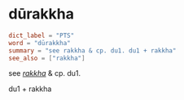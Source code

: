 # dūrakkha

``` toml
dict_label = "PTS"
word = "dūrakkha"
summary = "see rakkha & cp. du1. du1 + rakkha"
see_also = ["rakkha"]
```

see *[rakkha](rakkha.md)* & cp. du1.

du1 \+ rakkha


